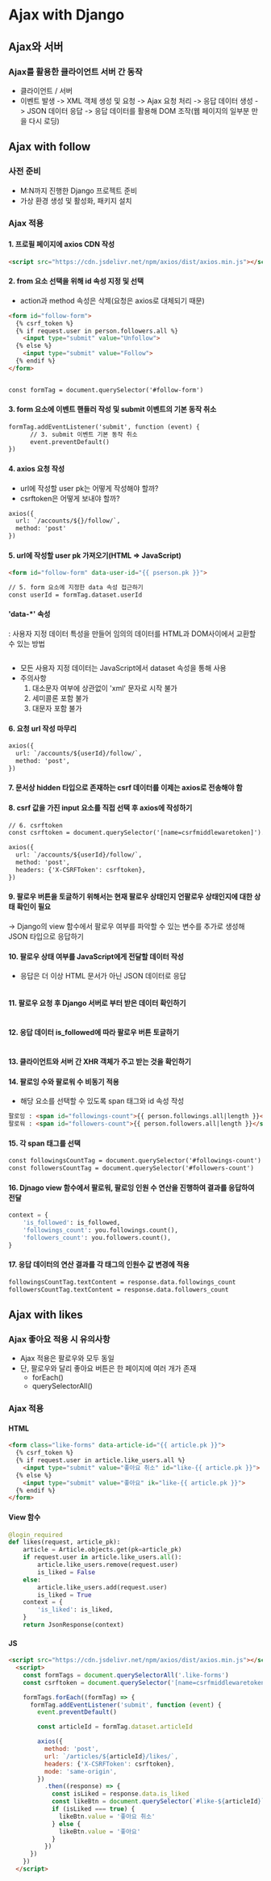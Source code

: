 # Ajax with Django
## Ajax와 서버
### Ajax를 활용한 클라이언트 서버 간 동작
- 클라이언트 / 서버
- 이벤트 발생 -> XML 객체 생성 및 요청 -> Ajax 요청 처리 -> 응답 데이터 생성 -> JSON 데이터 응답 -> 응답 데이터를 활용해 DOM 조작(웹 페이지의 일부분 만을 다시 로딩)


## Ajax with follow
### 사전 준비
- M:N까지 진행한 Django 프로젝트 준비
- 가상 환경 생성 및 활성화, 패키지 설치

### Ajax 적용
#### 1. 프로필 페이지에 axios CDN 작성
```html
<script src="https://cdn.jsdelivr.net/npm/axios/dist/axios.min.js"></script>
```

#### 2. from 요소 선택을 위해 id 속성 지정 및 선택
- action과 method 속성은 삭제(요청은 axios로 대체되기 때문)
```html
<form id="follow-form">
  {% csrf_token %}
  {% if request.user in person.followers.all %}
    <input type="submit" value="Unfollow">
  {% else %}
    <input type="submit" value="Follow">
  {% endif %}
</form>


const formTag = document.querySelector('#follow-form')
```

#### 3. form 요소에 이벤트 핸들러 작성 및 submit 이벤트의 기본 동작 취소
```html
formTag.addEventListener('submit', function (event) {
      // 3. submit 이벤트 기본 동작 취소
      event.preventDefault()
})
```

#### 4. axios 요청 작성
- url에 작성할 user pk는 어떻게 작성해야 할까?
- csrftoken은 어떻게 보내야 할까?
```html
axios({
  url: `/accounts/${}/follow/`,
  method: 'post'
})
```

#### 5. url에 작성할 user pk 가져오기(HTML => JavaScript)
```html
<form id="follow-form" data-user-id="{{ pserson.pk }}">

// 5. form 요소에 지정한 data 속성 접근하기
const userId = formTag.dataset.userId
```

#### 'data-*' 속성
: 사용자 지정 데이터 특성을 만들어 임의의 데이터를 HTML과 DOM사이에서 교환할 수 있는 방법
```html
```

- 모든 사용자 지정 데이터는 JavaScript에서 dataset 속성을 통해 사용
- 주의사항
  1. 대소문자 여부에 상관없이 'xml' 문자로 시작 불가
  2. 세미콜론 포함 불가
  3. 대문자 포함 불가

#### 6. 요청 url 작성 마무리
```html
axios({
  url: `/accounts/${userId}/follow/`,
  method: 'post',
})
```

#### 7. 문서상 hidden 타입으로 존재하는 csrf 데이터를 이제는 axios로 전송해야 함

#### 8. csrf 값을 가진 input 요소를 직접 선택 후 axios에 작성하기
```html
// 6. csrftoken 
const csrftoken = document.querySelector('[name=csrfmiddlewaretoken]').value

axios({
  url: `/accounts/${userId}/follow/`,
  method: 'post',
  headers: {'X-CSRFToken': csrftoken},
})
```

#### 9. 팔로우 버튼을 토글하기 위해서는 현재 팔로우 상태인지 언팔로우 상태인지에 대한 상태 확인이 필요
-> Django의 view 함수에서 팔로우 여부를 파악할 수 있는 변수를 추가로 생성해 JSON 타입으로 응답하기

#### 10. 팔로우 상태 여부를 JavaScript에게 전달할 데이터 작성
- 응답은 더 이상 HTML 문서가 아닌 JSON 데이터로 응답
```html
```

#### 11. 팔로우 요청 후 Django 서버로 부터 받은 데이터 확인하기 
```html

```

#### 12. 응답 데이터 is_followed에 따라 팔로우 버튼 토글하기
```html

```

#### 13. 클라이언트와 서버 간 XHR 객체가 주고 받는 것을 확인하기

#### 14. 팔로잉 수와 팔로워 수 비동기 적용
- 해당 요소를 선택할 수 있도록 span 태그와 id 속성 작성
```html
팔로잉 : <span id="followings-count">{{ person.followings.all|length }}</span> / 
팔로워 : <span id="followers-count">{{ person.followers.all|length }}</span>
```

#### 15. 각 span 태그를 선택
```html
const followingsCountTag = document.querySelector('#followings-count')
const followersCountTag = document.querySelector('#followers-count')
```

#### 16. Djnago view 함수에서 팔로워, 팔로잉 인원 수 연산을 진행하여 결과를 응답하여 전달
```py
context = {
    'is_followed': is_followed,
    'followings_count': you.followings.count(),
    'followers_count': you.followers.count(),
}
```

#### 17. 응답 데이터의 연산 결과를 각 태그의 인원수 값 변경에 적용
```html
followingsCountTag.textContent = response.data.followings_count
followersCountTag.textContent = response.data.followers_count
```

## Ajax with likes
### Ajax 좋아요 적용 시 유의사항
- Ajax 적용은 팔로우와 모두 동일
- 단, 팔로우와 달리 좋아요 버튼은 한 페이지에 여러 개가 존재
  - forEach()
  - querySelectorAll()

### Ajax 적용
#### HTML
```html
<form class="like-forms" data-article-id="{{ article.pk }}">
  {% csrf_token %}
  {% if request.user in article.like_users.all %}
    <input type="submit" value="좋아요 취소" id="like-{{ article.pk }}">
  {% else %}
    <input type="submit" value="좋아요" ik="like-{{ article.pk }}">
  {% endif %}
</form>
```

#### View 함수
```py
@login_required
def likes(request, article_pk):
    article = Article.objects.get(pk=article_pk)
    if request.user in article.like_users.all():
        article.like_users.remove(request.user)
        is_liked = False
    else:
        article.like_users.add(request.user)
        is_liked = True
    context = {
        'is_liked': is_liked,
    }
    return JsonResponse(context)
```

#### JS
```html
<script src="https://cdn.jsdelivr.net/npm/axios/dist/axios.min.js"></script>
  <script>
    const formTags = document.querySelectorAll('.like-forms')
    const csrftoken = document.querySelector('[name=csrfmiddlewaretoken]').value

    formTags.forEach((formTag) => {
      formTag.addEventListener('submit', function (event) {
        event.preventDefault()

        const articleId = formTag.dataset.articleId

        axios({
          method: 'post',
          url: `/articles/${articleId}/likes/`,
          headers: {'X-CSRFToken': csrftoken},
          mode: 'same-origin',
        })
          .then((response) => {
            const isLiked = response.data.is_liked
            const likeBtn = document.querySelector(`#like-${articleId}`)
            if (isLiked === true) {
              likeBtn.value = '좋아요 취소'
            } else {
              likeBtn.value = '좋아요'
            }
          })
      })
    })
  </script>
```